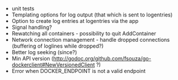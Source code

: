 * unit tests
* Templating options for log output (that which is sent to logentries)
* Option to create log entries at logentries via the app
* Signal handling?
* Rewatching all containers - possibility to quit AddContainer
* Network connection management - handle dropped connections (buffering of loglines while dropped?)
* Better log seeking (since?)
* Min API version (http://godoc.org/github.com/fsouza/go-dockerclient#NewVersionedClient ?)
* Error when DOCKER_ENDPOINT is not a valid endpoint